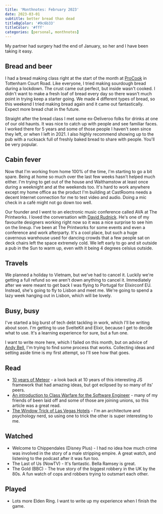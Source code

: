 ```yaml
---
title: 'Monthnotes: February 2023'
date: 2023-03-01
subtitle: better bread than dead
titleBgColor: '#9c6b33'
titleColor: '#fff'
categories: [personal, monthnotes]
---
```


My partner had surgery had the end of January, so her and I have been taking it easy.

## Bread and beer

I had a bread making class right at the start of the month at [ProCook](https://cookeryschool.procook.co.uk/) in Tottenham Court Road. Like everyone, I tried making sourdough bread during a lockdown. The crust came out perfect, but inside wasn't cooked. I didn't want to make a fresh loaf of bread every day so there wasn't much point in trying keep a starter going. We made 4 different types of bread, so this weekend I tried making bread again and it came out fantastically. Expect more bread chat in the future.

Straight after the bread class I met some ex-Deliveroo folks for drinks at one of our old haunts. It was nice to catch up with people and see familiar faces. I worked there for 5 years and some of those people I haven't seen since they left, or when I left in 2021. I also highly recommend showing up to the pub with a rucksack full of freshly baked bread to share with people. You'll be very popular.

## Cabin fever

Now that I'm working from home 100% of the time, I'm starting to go a bit spare. Being at home so much over the last few weeks hasn't helped much either. I'm trying to get out of the house and Walthamstow at least once during a weeknight and at the weekends too. It's hard to work anywhere except my home office as the product I'm building at CastRooms needs a decent Internet connection for me to test video and audio. Doing a mic check in a café might not go down too well.

Our founder and I went to an electronic music conference called AVA at The Printworks. I loved the conversation with [David Rudnick](https://davidrudnick.org/). He's one of my favourite designers working right now so it was a nice surprise to see him on the lineup. I've been at The Printworks for some events and even a conference and work afterparty. It's a cool place, but such a huge cavernous warehouse used for dancing crowds that a few people sat on deck chairs left the space extremely cold. We left early to go and sit outside a pub in the Sun to warm up, even with it being 4 degrees celsius outside.

## Travels

We planned a holiday to Vietnam, but we've had to cancel it. Luckily we're getting a full refund so we aren't down anything to cancel it. Immediately after we were meant to get back I was flying to Portugal for Elixirconf EU. Instead, she's going to fly to Lisbon and meet me. We're going to spend a lazy week hanging out in Lisbon, which will be lovely.

## Busy, busy

I've started a big burst of tech debt tackling in work, which I'll be writing about soon. I'm getting to use SvelteKit and Elixir, because I get to decide what to use. It's a learning experience for sure, but a fun one.

I want to write more here, which I failed on this month, but on advice of [Andy Bell](https://andy-bell.co.uk/just-post/), I'm trying to find some process that works. Collecting ideas and setting aside time is my first attempt, so I'll see how that goes.

## Read

- [10 years of Meteor](https://meteor10.sachagreif.com/) - a look back at 10 years of this interesting JS framework that had amazing ideas, but got eclipsed by so many of its' peers.
- [An introduction to Class Warfare for the Software Engineer](https://medium.com/@lloyd-f-hough/an-introduction-to-class-warfare-for-the-software-engineer-1810833055d7) - many of my friends of been laid off and some of those are joining unions, so this article was a great read.
- [The Window Trick of Las Vegas Hotels](https://www.schedium.net/2023/01/the-window-trick-of-las-vegas-hotels.html) - I'm an architecture and psychology nerd, so using one to trick the other is super interesting to me.

## Watched

- Welcome to Chippendales (Disney Plus) - I had no idea how much crime was involved in the story of a male stripping empire. A great watch, and listening to the podcast after it was fun too.
- The Last of Us (NowTV) - It's fantastic. Bella Ramsey is great.
- The Gold (BBC) - The true story of the biggest robbery in the UK by the 80s. A fun watch of cops and robbers trying to outsmart each other.

## Played

- Lots more Elden Ring. I want to write up my experience when I finish the game.
